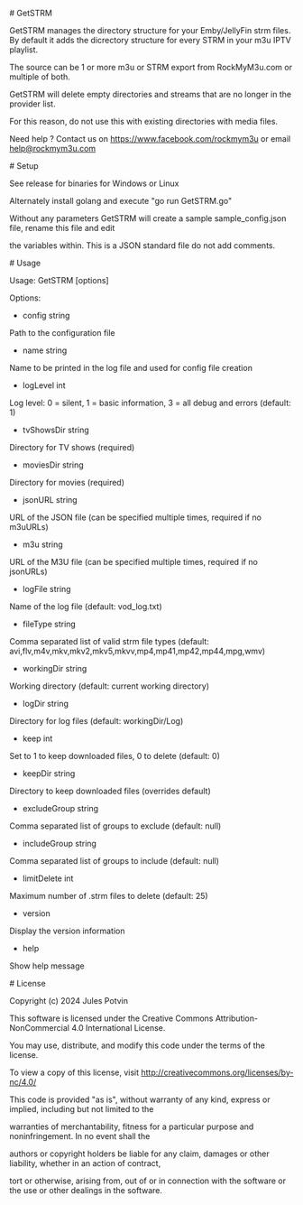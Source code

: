 
\# GetSTRM

GetSTRM manages the directory structure for your Emby/JellyFin strm files. By default it adds the dicrectory structure for every STRM in your m3u IPTV playlist.

The source can be 1 or more m3u or STRM export from RockMyM3u.com or multiple of both.

GetSTRM will delete empty directories and streams that are no longer in the provider list.

For this reason, do not use this with existing directories with media files.

Need help ? Contact us on https://www.facebook.com/rockmym3u or email help@rockmym3u.com

\# Setup

See release for binaries for Windows or Linux

Alternately install golang and execute  "go run GetSTRM.go"

Without any parameters GetSTRM will create a sample sample\_config.json file, rename this file and edit

the variables within. This is a JSON standard file do not add comments.

\# Usage

Usage: GetSTRM [options]

Options:

- config string

Path to the configuration file

- name string

Name to be printed in the log file and used for config file creation

- logLevel int

Log level: 0 = silent, 1 = basic information, 3 = all debug and errors (default: 1)

- tvShowsDir string

Directory for TV shows (required)

- moviesDir string

Directory for movies (required)

- jsonURL string

URL of the JSON file (can be specified multiple times, required if no m3uURLs)

- m3u string

URL of the M3U file (can be specified multiple times, required if no jsonURLs)

- logFile string

Name of the log file (default: vod\_log.txt)

- fileType string

Comma separated list of valid strm file types (default: avi,flv,m4v,mkv,mkv2,mkv5,mkvv,mp4,mp41,mp42,mp44,mpg,wmv)

- workingDir string

Working directory (default: current working directory)

- logDir string

Directory for log files (default: workingDir/Log)

- keep int

Set to 1 to keep downloaded files, 0 to delete (default: 0)

- keepDir string

Directory to keep downloaded files (overrides default)

- excludeGroup string

Comma separated list of groups to exclude (default: null)

- includeGroup string

Comma separated list of groups to include (default: null)

- limitDelete int

Maximum number of .strm files to delete (default: 25)

- version

Display the version information

- help

Show help message

\# License

Copyright (c) 2024 Jules Potvin

This software is licensed under the Creative Commons Attribution-NonCommercial 4.0 International License.

You may use, distribute, and modify this code under the terms of the license.

To view a copy of this license, visit http://creativecommons.org/licenses/by-nc/4.0/

This code is provided "as is", without warranty of any kind, express or implied, including but not limited to the

warranties of merchantability, fitness for a particular purpose and noninfringement. In no event shall the

authors or copyright holders be liable for any claim, damages or other liability, whether in an action of contract,

tort or otherwise, arising from, out of or in connection with the software or the use or other dealings in the software.
